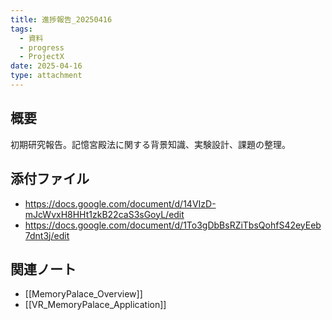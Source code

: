 ```yaml
---
title: 進捗報告_20250416
tags:
  - 資料
  - progress
  - ProjectX
date: 2025-04-16
type: attachment
---
```


## 概要
初期研究報告。記憶宮殿法に関する背景知識、実験設計、課題の整理。

## 添付ファイル
- https://docs.google.com/document/d/14VIzD-mJcWvxH8HHt1zkB22caS3sGoyL/edit
- https://docs.google.com/document/d/1To3gDbBsRZiTbsQohfS42eyEeb7dnt3j/edit
## 関連ノート
- [[MemoryPalace_Overview]]
- [[VR_MemoryPalace_Application]]
